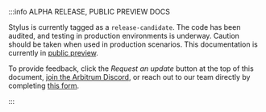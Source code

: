 :::info ALPHA RELEASE, PUBLIC PREVIEW DOCS

Stylus is currently tagged as a `release-candidate`. The code has been audited, and testing in production environments is underway. Caution should be taken when used in production scenarios. This documentation is currently in [public preview](/stylus/concepts/public-preview-expectations.mdx).

To provide feedback, click the _Request an update_ button at the top of this document, [join the Arbitrum Discord](https://discord.gg/arbitrum), or reach out to our team directly by completing [this form](http://bit.ly/3yy6EUK).

:::
